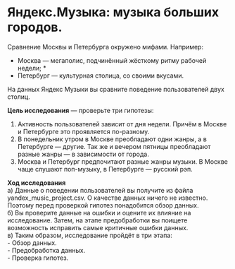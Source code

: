 # Яндекс.Музыка: музыка больших городов.

Сравнение Москвы и Петербурга окружено мифами. Например:  
   * Москва — мегаполис, подчинённый жёсткому ритму рабочей недели;  *
   * Петербург — культурная столица, со своими вкусами.

На данных Яндекс Музыки вы сравните поведение пользователей двух столиц.

**Цель исследования** — проверьте три гипотезы:
  1) Активность пользователей зависит от дня недели. Причём в Москве и Петербурге это проявляется по-разному.  
  2) В понедельник утром в Москве преобладают одни жанры, а в Петербурге — другие. Так же и вечером пятницы преобладают разные жанры — в зависимости от города.  
  3) Москва и Петербург предпочитают разные жанры музыки. В Москве чаще слушают поп-музыку, в Петербурге — русский рэп.

**Ход исследования**  
  а) Данные о поведении пользователей вы получите из файла yandex_music_project.csv. О качестве данных ничего не известно. Поэтому перед проверкой гипотез понадобится обзор данных.  
  б) Вы проверите данные на ошибки и оцените их влияние на исследование. Затем, на этапе предобработки вы поищете возможность исправить самые критичные ошибки данных.   
  в) Таким образом, исследование пройдёт в три этапа:   
      - Обзор данных.  
      - Предобработка данных.  
      - Проверка гипотез.

